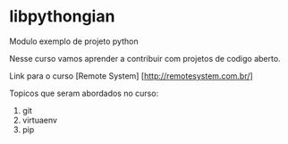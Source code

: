 # libpythongian
Modulo exemplo de projeto python

Nesse curso vamos aprender a contribuir com projetos de codigo aberto.

Link para o curso [Remote System] [http://remotesystem.com.br/]

Topicos que seram abordados no curso:
1. git
2. virtuaenv
3. pip
